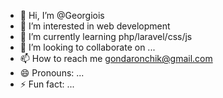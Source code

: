 - 👋 Hi, I’m @Georgiois
- 👀 I’m interested in web development
- 🌱 I’m currently learning php/laravel/css/js
- 💞️ I’m looking to collaborate on ...
- 📫 How to reach me gondaronchik@gmail.com
- 😄 Pronouns: ...
- ⚡ Fun fact: ...

<!---
Georgiois/Georgiois is a ✨ special ✨ repository because its `README.md` (this file) appears on your GitHub profile.
You can click the Preview link to take a look at your changes.
--->
